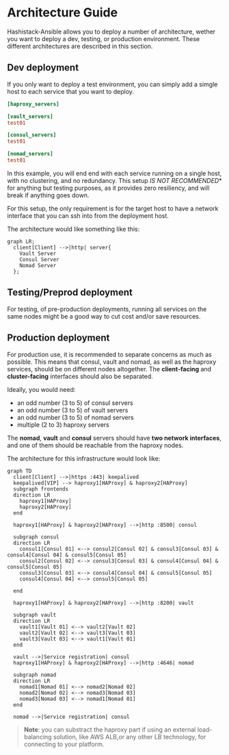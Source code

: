 # Architecture Guide

Hashistack-Ansible allows you to deploy a number of architecture, wether you want to deploy a dev, testing, or production environment. These different architectures are described in this section.

## Dev deployment

If you only want to deploy a test environment, you can simply add a simgle host to each service that you want to deploy.

```ini
[haproxy_servers]

[vault_servers]
test01

[consul_servers]
test01

[nomad_servers]
test01
```

In this example, you will end end with each service running on a single host, with no clustering, and no redundancy. This setup *IS NOT RECOMMENDED** for anything but testing purposes, as it provides zero resiliency, and will break if anything goes down.

For this setup, the only requirement is for the target host to have a network interface that you can ssh into from the deployment host.

The architecture would like something like this:

```mermaid
graph LR;
  client[Client] -->|http| server{
    Vault Server
    Consul Server
    Nomad Server
  };
```

## Testing/Preprod deployment

For testing, of pre-production deployments, running all services on the same nodes might be a good way to cut cost and/or save resources.

## Production deployment

For production use, it is recommended to separate concerns as much as possible. This means that consul, vault and nomad, as well as the haproxy services, should be on different nodes altogether. The **client-facing** and **cluster-facing** interfaces should also be separated.

Ideally, you would need:
  - an odd number (3 to 5) of consul servers
  - an odd number (3 to 5) of vault servers
  - an odd number (3 to 5) of nomad servers
  - multiple (2 to 3) haproxy servers

The **nomad**, **vault** and **consul** servers should have **two network interfaces**, and one of them should be reachable from the haproxy nodes.

The architecture for this infrastructure would look like:

```mermaid
graph TD
  client[Client] -->|https :443| keepalived
  keepalived[VIP] --> haproxy1[HAProxy] & haproxy2[HAProxy]
  subgraph frontends
  direction LR
    haproxy1[HAProxy]
    haproxy2[HAProxy]
  end

  haproxy1[HAProxy] & haproxy2[HAProxy] -->|http :8500| consul

  subgraph consul
  direction LR
    consul1[Consul 01] <--> consul2[Consul 02] & consul3[Consul 03] & consul4[Consul 04] & consul5[Consul 05]
    consul2[Consul 02] <--> consul3[Consul 03] & consul4[Consul 04] & consul5[Consul 05]
    consul3[Consul 03] <--> consul4[Consul 04] & consul5[Consul 05]
    consul4[Consul 04] <--> consul5[Consul 05]

  end

  haproxy1[HAProxy] & haproxy2[HAProxy] -->|http :8200| vault

  subgraph vault
  direction LR
    vault1[Vault 01] <--> vault2[Vault 02]
    vault2[Vault 02] <--> vault3[Vault 03]
    vault3[Vault 03] <--> vault1[Vault 01]
  end

  vault -->|Service registration| consul
  haproxy1[HAProxy] & haproxy2[HAProxy] -->|http :4646| nomad

  subgraph nomad
  direction LR
    nomad1[Nomad 01] <--> nomad2[Nomad 02]
    nomad2[Nomad 02] <--> nomad3[Nomad 03]
    nomad3[Nomad 03] <--> nomad1[Nomad 01]
  end

  nomad -->|Service registration| consul
```
> **Note**: you can substract the haproxy part if using an external load-balancing solution, like AWS ALB,or any other LB technology, for connecting to your platform.

